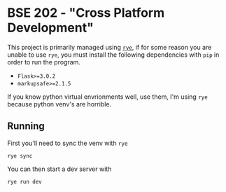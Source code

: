 # BSE 202 - "Cross Platform Development"

This project is primarily managed using [`rye`](https://rye-up.com), if for some reason you are unable to use `rye`, you must install the following dependencies with `pip` in order to run the program.

- `Flask>=3.0.2`
- `markupsafe>=2.1.5`

If you know python virtual envrionments well, use them, I'm using `rye` because python venv's are horrible. 

## Running

First you'll need to sync the venv with `rye`

```
rye sync
```

You can then start a dev server with

```
rye run dev
```